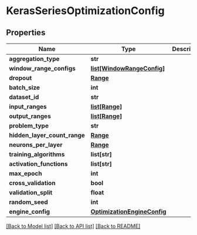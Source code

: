 # KerasSeriesOptimizationConfig

## Properties
Name | Type | Description | Notes
------------ | ------------- | ------------- | -------------
**aggregation_type** | **str** |  | [optional] 
**window_range_configs** | [**list[WindowRangeConfig]**](WindowRangeConfig.md) |  | [optional] 
**dropout** | [**Range**](Range.md) |  | [optional] 
**batch_size** | **int** |  | [optional] 
**dataset_id** | **str** |  | [optional] 
**input_ranges** | [**list[Range]**](Range.md) |  | [optional] 
**output_ranges** | [**list[Range]**](Range.md) |  | [optional] 
**problem_type** | **str** |  | [optional] 
**hidden_layer_count_range** | [**Range**](Range.md) |  | [optional] 
**neurons_per_layer** | [**Range**](Range.md) |  | [optional] 
**training_algorithms** | **list[str]** |  | [optional] 
**activation_functions** | **list[str]** |  | [optional] 
**max_epoch** | **int** |  | 
**cross_validation** | **bool** |  | [optional] 
**validation_split** | **float** |  | 
**random_seed** | **int** |  | [optional] 
**engine_config** | [**OptimizationEngineConfig**](OptimizationEngineConfig.md) |  | [optional] 

[[Back to Model list]](../README.md#documentation-for-models) [[Back to API list]](../README.md#documentation-for-api-endpoints) [[Back to README]](../README.md)


